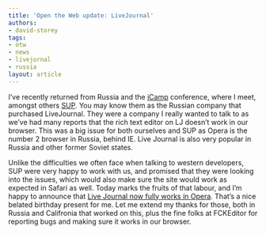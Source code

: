```yaml
---
title: 'Open the Web update: LiveJournal'
authors:
- david-storey
tags:
- otw
- news
- livejornal
- russia
layout: article
---
```

<p>I’ve recently returned from Russia and the <a href="http://icamp.ru/home.php">iCamp</a> conference, where I meet, amongst others <a href="http://www.sup.com/en/">SUP</a>.  You may know them as the Russian company that purchased LiveJournal.  They were a company I really wanted to talk to as we’ve had many reports that the rich text editor on LJ doesn’t work in our browser.  This was a big issue for both ourselves and SUP as Opera is the number 2 browser in Russia, behind IE.  Live Journal is also very popular in Russia and other former Soviet states.</p>

<p>Unlike the difficulties we often face when talking to western developers, SUP were very happy to work with us, and promised that they were looking into the issues, which would also make sure the site would work as expected in Safari as well.  Today marks the fruits of that labour, and I’m happy to announce that <a href="http://news.livejournal.com/109854.html">Live Journal now fully works in Opera</a>.  That’s a nice belated birthday present for me.  Let me extend my thanks for those, both in Russia and Califronia that worked on this, plus the fine folks at FCKEditor for reporting bugs and making sure it works in our browser.</p>
